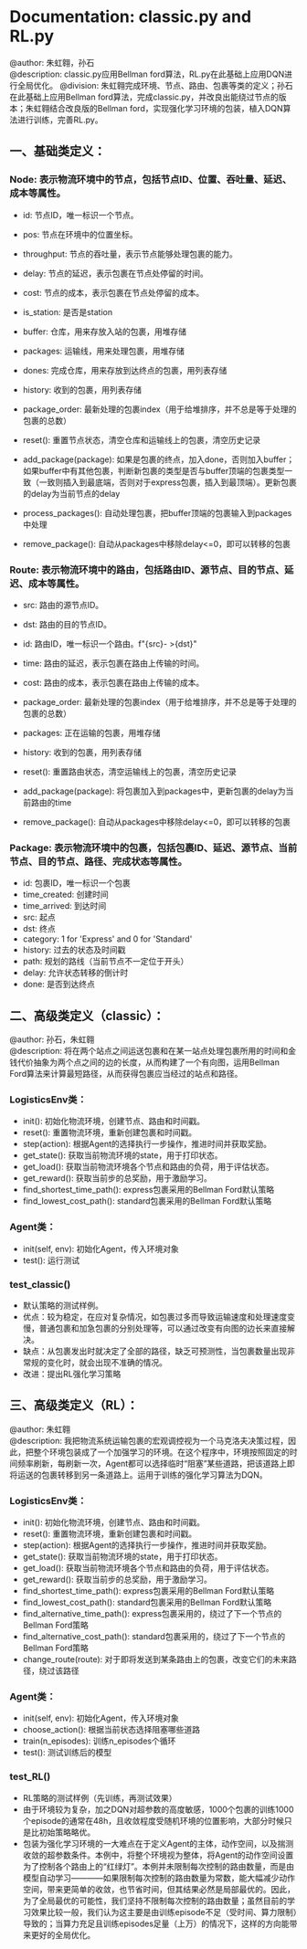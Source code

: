 # Documentation: classic.py and RL.py
@author: 朱虹翱，孙石  
@description: classic.py应用Bellman ford算法，RL.py在此基础上应用DQN进行全局优化。
@division: 朱虹翱完成环境、节点、路由、包裹等类的定义；孙石在此基础上应用Bellman ford算法，完成classic.py，并改良出能绕过节点的版本；朱虹翱结合改良版的Bellman ford，实现强化学习环境的包装，植入DQN算法进行训练，完善RL.py。

## 一、基础类定义：
### Node: 表示物流环境中的节点，包括节点ID、位置、吞吐量、延迟、成本等属性。
- id: 节点ID，唯一标识一个节点。
- pos: 节点在环境中的位置坐标。
- throughput: 节点的吞吐量，表示节点能够处理包裹的能力。
- delay: 节点的延迟，表示包裹在节点处停留的时间。
- cost: 节点的成本，表示包裹在节点处停留的成本。
- is_station: 是否是station
- buffer: 仓库，用来存放入站的包裹，用堆存储
- packages: 运输线，用来处理包裹，用堆存储
- dones: 完成仓库，用来存放到达终点的包裹，用列表存储
- history: 收到的包裹，用列表存储
- package_order: 最新处理的包裹index（用于给堆排序，并不总是等于处理的包裹的总数）

- reset(): 重置节点状态，清空仓库和运输线上的包裹，清空历史记录
- add_package(package): 如果是包裹的终点，加入done，否则加入buffer；如果buffer中有其他包裹，判断新包裹的类型是否与buffer顶端的包裹类型一致（一致则插入到最底端，否则对于express包裹，插入到最顶端）。更新包裹的delay为当前节点的delay
- process_packages(): 自动处理包裹，把buffer顶端的包裹输入到packages中处理
- remove_package(): 自动从packages中移除delay<=0，即可以转移的包裹

### Route: 表示物流环境中的路由，包括路由ID、源节点、目的节点、延迟、成本等属性。
- src: 路由的源节点ID。
- dst: 路由的目的节点ID。
- id: 路由ID，唯一标识一个路由。f"{src}- >{dst}"
- time: 路由的延迟，表示包裹在路由上传输的时间。
- cost: 路由的成本，表示包裹在路由上传输的成本。
- package_order: 最新处理的包裹index（用于给堆排序，并不总是等于处理的包裹的总数）
- packages: 正在运输的包裹，用堆存储
- history: 收到的包裹，用列表存储

- reset(): 重置路由状态，清空运输线上的包裹，清空历史记录
- add_package(package): 将包裹加入到packages中，更新包裹的delay为当前路由的time
- remove_package(): 自动从packages中移除delay<=0，即可以转移的包裹

### Package: 表示物流环境中的包裹，包括包裹ID、延迟、源节点、当前节点、目的节点、路径、完成状态等属性。
- id: 包裹ID，唯一标识一个包裹
- time_created: 创建时间
- time_arrived: 到达时间
- src: 起点
- dst: 终点
- category: 1 for 'Express' and 0 for 'Standard'
- history: 过去的状态及时间戳
- path: 规划的路线（当前节点不一定位于开头）
- delay: 允许状态转移的倒计时
- done: 是否到达终点

## 二、高级类定义（classic）：
@author: 孙石，朱虹翱  
@description: 将在两个站点之间运送包裹和在某一站点处理包裹所用的时间和金钱代价抽象为两个点之间的边的长度，从而构建了一个有向图，运用Bellman Ford算法来计算最短路径，从而获得包裹应当经过的站点和路径。
### LogisticsEnv类：
- init(): 初始化物流环境，创建节点、路由和时间戳。
- reset(): 重置物流环境，重新创建包裹和时间戳。
- step(action): 根据Agent的选择执行一步操作，推进时间并获取奖励。
- get_state(): 获取当前物流环境的state，用于打印状态。
- get_load(): 获取当前物流环境各个节点和路由的负荷，用于评估状态。
- get_reward(): 获取当前步的总奖励，用于激励学习。
- find_shortest_time_path(): express包裹采用的Bellman Ford默认策略
- find_lowest_cost_path(): standard包裹采用的Bellman Ford默认策略
### Agent类：
- init(self, env): 初始化Agent，传入环境对象
- test(): 运行测试
### test_classic()
- 默认策略的测试样例。
- 优点：较为稳定，在应对复杂情况，如包裹过多而导致运输速度和处理速度变慢，普通包裹和加急包裹的分别处理等，可以通过改变有向图的边长来直接解决。
- 缺点：从包裹发出时就决定了全部的路径，缺乏可预测性，当包裹数量出现非常规的变化时，就会出现不准确的情况。
- 改进：提出RL强化学习策略
## 三、高级类定义（RL）：
@author: 朱虹翱  
@description: 我把物流系统运输包裹的宏观调控视为一个马克洛夫决策过程，因此，把整个环境包装成了一个加强学习的环境。在这个程序中，环境按照固定的时间频率刷新，每刷新一次，Agent都可以选择临时“阻塞”某些道路，把该道路上即将运送的包裹转移到另一条道路上。运用于训练的强化学习算法为DQN。
### LogisticsEnv类：
- init(): 初始化物流环境，创建节点、路由和时间戳。
- reset(): 重置物流环境，重新创建包裹和时间戳。
- step(action): 根据Agent的选择执行一步操作，推进时间并获取奖励。
- get_state(): 获取当前物流环境的state，用于打印状态。
- get_load(): 获取当前物流环境各个节点和路由的负荷，用于评估状态。
- get_reward(): 获取当前步的总奖励，用于激励学习。
- find_shortest_time_path(): express包裹采用的Bellman Ford默认策略
- find_lowest_cost_path(): standard包裹采用的Bellman Ford默认策略
- find_alternative_time_path(): express包裹采用的，绕过了下一个节点的Bellman Ford策略
- find_alternative_cost_path(): standard包裹采用的，绕过了下一个节点的Bellman Ford策略
- change_route(route): 对于即将发送到某条路由上的包裹，改变它们的未来路径，绕过该路径
### Agent类：
- init(self, env): 初始化Agent，传入环境对象
- choose_action(): 根据当前状态选择阻塞哪些道路
- train(n_episodes): 训练n_episodes个循环
- test(): 测试训练后的模型
### test_RL()
- RL策略的测试样例（先训练，再测试效果）
- 由于环境较为复杂，加之DQN对超参数的高度敏感，1000个包裹的训练1000个episode的通常在48h，且收敛程度受随机环境的位置影响，大部分时候只是比初始策略略优。
- 包装为强化学习环境的一大难点在于定义Agent的主体，动作空间，以及揣测收敛的超参数条件。本例中，将整个环境视为整体，将Agent的动作空间设置为了控制各个路由上的“红绿灯”。本例并未限制每次控制的路由数量，而是由模型自动学习————如果限制每次控制的路由数量为常数，能大幅减少动作空间，带来更简单的收敛，也节省时间，但其结果必然是局部最优的。因此，为了全局最优的可能性，我们坚持不限制每次控制的路由数量；虽然目前的学习效果比较一般，我们认为这主要是由训练episode不足（受时间、算力限制）导致的；当算力充足且训练episodes足量（上万）的情况下，这样的方向能带来更好的全局优化。
